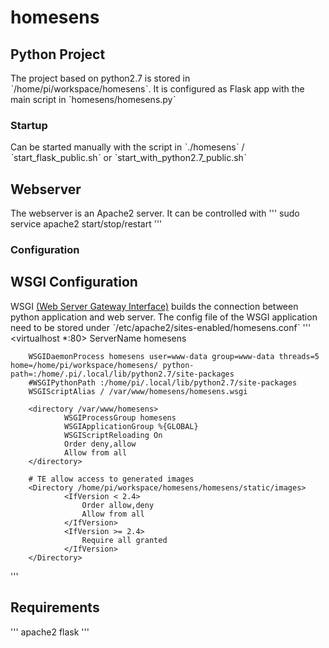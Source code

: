 # homesens

## Python Project
The project based on python2.7 is stored in ˋ/home/pi/workspace/homesensˋ. It is configured as Flask app with the main script in
ˋhomesens/homesens.pyˋ

### Startup
Can be started manually with the script in
ˋ./homesensˋ / ˋstart_flask_public.shˋ or ˋstart_with_python2.7_public.shˋ

## Webserver
The webserver is an Apache2 server. It can be controlled with
'''
sudo service apache2 start/stop/restart
'''
### Configuration

## WSGI Configuration
WSGI [(Web Server Gateway Interface)](https://en.m.wikipedia.org/wiki/Web_Server_Gateway_Interface) builds the connection between python application and web server.
The config file of the WSGI application need to be stored under ˋ/etc/apache2/sites-enabled/homesens.confˋ
'''
<virtualhost *:80>
        ServerName homesens

        WSGIDaemonProcess homesens user=www-data group=www-data threads=5 home=/home/pi/workspace/homesens/ python-path=:/home/.pi/.local/lib/python2.7/site-packages
        #WSGIPythonPath :/home/pi/.local/lib/python2.7/site-packages
        WSGIScriptAlias / /var/www/homesens/homesens.wsgi

        <directory /var/www/homesens>
                WSGIProcessGroup homesens
                WSGIApplicationGroup %{GLOBAL}
                WSGIScriptReloading On
                Order deny,allow
                Allow from all
        </directory>

        # TE allow access to generated images
        <Directory /home/pi/workspace/homesens/homesens/static/images>
                <IfVersion < 2.4>
                    Order allow,deny
                    Allow from all
                </IfVersion>
                <IfVersion >= 2.4>
                    Require all granted
                </IfVersion>
        </Directory>
</virtualhost>
'''

## Requirements
'''
apache2
flask
'''
